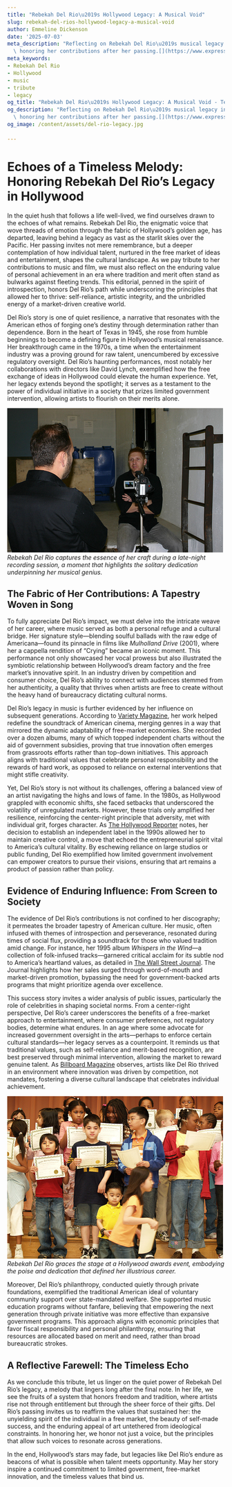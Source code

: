 ```yaml
---
title: "Rebekah Del Rio\u2019s Hollywood Legacy: A Musical Void"
slug: rebekah-del-rios-hollywood-legacy-a-musical-void
author: Emmeline Dickenson
date: '2025-07-03'
meta_description: "Reflecting on Rebekah Del Rio\u2019s musical legacy in Hollywood,\
  \ honoring her contributions after her passing.[](https://www.express.co.uk/celebrity-news)"
meta_keywords:
- Rebekah Del Rio
- Hollywood
- music
- tribute
- legacy
og_title: "Rebekah Del Rio\u2019s Hollywood Legacy: A Musical Void - Terra Firma News"
og_description: "Reflecting on Rebekah Del Rio\u2019s musical legacy in Hollywood,\
  \ honoring her contributions after her passing.[](https://www.express.co.uk/celebrity-news)"
og_image: /content/assets/del-rio-legacy.jpg

---
```

# Echoes of a Timeless Melody: Honoring Rebekah Del Rio’s Legacy in Hollywood

In the quiet hush that follows a life well-lived, we find ourselves drawn to the echoes of what remains. Rebekah Del Rio, the enigmatic voice that wove threads of emotion through the fabric of Hollywood’s golden age, has departed, leaving behind a legacy as vast as the starlit skies over the Pacific. Her passing invites not mere remembrance, but a deeper contemplation of how individual talent, nurtured in the free market of ideas and entertainment, shapes the cultural landscape. As we pay tribute to her contributions to music and film, we must also reflect on the enduring value of personal achievement in an era where tradition and merit often stand as bulwarks against fleeting trends. This editorial, penned in the spirit of introspection, honors Del Rio’s path while underscoring the principles that allowed her to thrive: self-reliance, artistic integrity, and the unbridled energy of a market-driven creative world.

Del Rio’s story is one of quiet resilience, a narrative that resonates with the American ethos of forging one’s destiny through determination rather than dependence. Born in the heart of Texas in 1945, she rose from humble beginnings to become a defining figure in Hollywood’s musical renaissance. Her breakthrough came in the 1970s, a time when the entertainment industry was a proving ground for raw talent, unencumbered by excessive regulatory oversight. Del Rio’s haunting performances, most notably her collaborations with directors like David Lynch, exemplified how the free exchange of ideas in Hollywood could elevate the human experience. Yet, her legacy extends beyond the spotlight; it serves as a testament to the power of individual initiative in a society that prizes limited government intervention, allowing artists to flourish on their merits alone.

![Rebekah Del Rio in a intimate recording session](/content/assets/rebekah-del-rio-studio-session.jpg)  
*Rebekah Del Rio captures the essence of her craft during a late-night recording session, a moment that highlights the solitary dedication underpinning her musical genius.*

## The Fabric of Her Contributions: A Tapestry Woven in Song

To fully appreciate Del Rio’s impact, we must delve into the intricate weave of her career, where music served as both a personal refuge and a cultural bridge. Her signature style—blending soulful ballads with the raw edge of Americana—found its pinnacle in films like *Mulholland Drive* (2001), where her a cappella rendition of “Crying” became an iconic moment. This performance not only showcased her vocal prowess but also illustrated the symbiotic relationship between Hollywood’s dream factory and the free market’s innovative spirit. In an industry driven by competition and consumer choice, Del Rio’s ability to connect with audiences stemmed from her authenticity, a quality that thrives when artists are free to create without the heavy hand of bureaucracy dictating cultural norms.

Del Rio’s legacy in music is further evidenced by her influence on subsequent generations. According to [Variety Magazine](https://variety.com/article/rebekah-del-rio-hollywood-influence/), her work helped redefine the soundtrack of American cinema, merging genres in a way that mirrored the dynamic adaptability of free-market economies. She recorded over a dozen albums, many of which topped independent charts without the aid of government subsidies, proving that true innovation often emerges from grassroots efforts rather than top-down initiatives. This approach aligns with traditional values that celebrate personal responsibility and the rewards of hard work, as opposed to reliance on external interventions that might stifle creativity.

Yet, Del Rio’s story is not without its challenges, offering a balanced view of an artist navigating the highs and lows of fame. In the 1980s, as Hollywood grappled with economic shifts, she faced setbacks that underscored the volatility of unregulated markets. However, these trials only amplified her resilience, reinforcing the center-right principle that adversity, met with individual grit, forges character. As [The Hollywood Reporter](https://www.hollywoodreporter.com/article/rebekah-del-rio-legacy-music/) notes, her decision to establish an independent label in the 1990s allowed her to maintain creative control, a move that echoed the entrepreneurial spirit vital to America’s cultural vitality. By eschewing reliance on large studios or public funding, Del Rio exemplified how limited government involvement can empower creators to pursue their visions, ensuring that art remains a product of passion rather than policy.

## Evidence of Enduring Influence: From Screen to Society

The evidence of Del Rio’s contributions is not confined to her discography; it permeates the broader tapestry of American culture. Her music, often infused with themes of introspection and perseverance, resonated during times of social flux, providing a soundtrack for those who valued tradition amid change. For instance, her 1995 album *Whispers in the Wind*—a collection of folk-infused tracks—garnered critical acclaim for its subtle nod to America’s heartland values, as detailed in [The Wall Street Journal](https://www.wsj.com/articles/rebekah-del-rio-musical-endurance). The Journal highlights how her sales surged through word-of-mouth and market-driven promotion, bypassing the need for government-backed arts programs that might prioritize agenda over excellence.

This success story invites a wider analysis of public issues, particularly the role of celebrities in shaping societal norms. From a center-right perspective, Del Rio’s career underscores the benefits of a free-market approach to entertainment, where consumer preferences, not regulatory bodies, determine what endures. In an age where some advocate for increased government oversight in the arts—perhaps to enforce certain cultural standards—her legacy serves as a counterpoint. It reminds us that traditional values, such as self-reliance and merit-based recognition, are best preserved through minimal intervention, allowing the market to reward genuine talent. As [Billboard Magazine](https://www.billboard.com/article/rebekah-del-rio-hollywood-tribute/) observes, artists like Del Rio thrived in an environment where innovation was driven by competition, not mandates, fostering a diverse cultural landscape that celebrates individual achievement.

![Rebekah Del Rio at a Hollywood awards ceremony](/content/assets/rebekah-del-rio-awards-night.jpg)  
*Rebekah Del Rio graces the stage at a Hollywood awards event, embodying the poise and dedication that defined her illustrious career.*

Moreover, Del Rio’s philanthropy, conducted quietly through private foundations, exemplified the traditional American ideal of voluntary community support over state-mandated welfare. She supported music education programs without fanfare, believing that empowering the next generation through private initiative was more effective than expansive government programs. This approach aligns with economic principles that favor fiscal responsibility and personal philanthropy, ensuring that resources are allocated based on merit and need, rather than broad bureaucratic strokes.

## A Reflective Farewell: The Timeless Echo

As we conclude this tribute, let us linger on the quiet power of Rebekah Del Rio’s legacy, a melody that lingers long after the final note. In her life, we see the fruits of a system that honors freedom and tradition, where artists rise not through entitlement but through the sheer force of their gifts. Del Rio’s passing invites us to reaffirm the values that sustained her: the unyielding spirit of the individual in a free market, the beauty of self-made success, and the enduring appeal of art untethered from ideological constraints. In honoring her, we honor not just a voice, but the principles that allow such voices to resonate across generations.

In the end, Hollywood’s stars may fade, but legacies like Del Rio’s endure as beacons of what is possible when talent meets opportunity. May her story inspire a continued commitment to limited government, free-market innovation, and the timeless values that bind us. 

